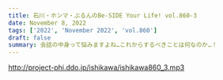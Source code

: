 ```yaml
---
title: 石川・ホンマ・ぶるんのBe-SIDE Your Life! vol.860-3
date: November 8, 2022
tags: ['2022', 'November 2022', 'vol.860']
draft: false
summary: 会話の中身って悩みますよね…これからするべきことは何なのか…！
---
```


http://project-phi.ddo.jp/ishikawa/ishikawa860_3.mp3